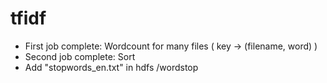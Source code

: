 # tfidf
- First job complete: Wordcount for many files ( key -> (filename, word) ) 
- Second job complete: Sort 
- Add "stopwords_en.txt" in hdfs /wordstop
